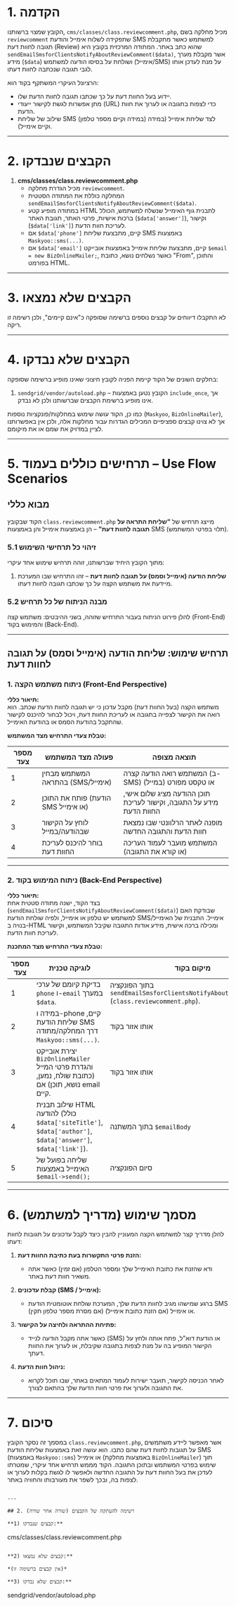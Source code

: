 
# 1. הקדמה
הקובץ שמצוי ברשותנו, `cms/classes/class.reviewcomment.php`, מכיל מחלקה בשם `reviewcomment` שתפקידה לשלוח אימייל והודעת SMS למשתמש כאשר מתקבלת תגובה לחוות דעת (Review) שהוא כתב באתר. המתודה המרכזית בקובץ היא `sendEmailSmsforClientsNotifyAboutReviewComment($data)`, אשר מקבלת מערך מידע (`$data`) ושולחת על בסיסו הודעה למשתמש (אימייל/SMS) על מנת לעדכן אותו לגבי תגובה שנכתבה לחוות דעתו.

הרציונל העיקרי המשתקף בקוד הוא:
- יידוע בעל החוות דעת על כך שכתבו תגובה לחוות הדעת שלו.
- מתן אפשרות לגשת לקישור ייעודי (URL) כדי לצפות בתגובה או לערוך את חוות הדעת.
- שילוב של שליחת SMS (במידה וקיים מספר טלפון) לצד שליחת אימייל (במידה וקיים אימייל).

---

# 2. הקבצים שנבדקו
1. **cms/classes/class.reviewcomment.php**  
   - מכיל הגדרת מחלקה `reviewcomment`.
   - המחלקה כוללת את המתודה הסטטית `sendEmailSmsforClientsNotifyAboutReviewComment($data)`.
   - במתודה מופיע קטע HTML לתבנית גוף האימייל שנשלח למשתמש, הכולל ברכות אישיות, פרטי האתר, תגובת האתר (`$data['answer']`), וקישור (`$data['link']`) לעריכת חוות הדעת.
   - אם `$data['phone']` קיים, מתבצעת שליחת SMS באמצעות `Maskyoo::sms(...)`.
   - אם `$data['email']` קיים, מתבצעת שליחת אימייל באמצעות אובייקט `$email = new BizOnlineMailer;`, כאשר נשלחים נושא, כתובת "From", והתוכן בפורמט HTML.

---

# 3. הקבצים שלא נמצאו
לא התקבלו דיווחים על קבצים נוספים ברשימה שסופקה כ"אינם קיימים", ולכן רשימה זו ריקה.

---

# 4. הקבצים שלא נבדקו
בחלקים השונים של הקוד קיימת הפניה לקובץ חיצוני שאינו מופיע ברשימה שסופקה:
1. `sendgrid/vendor/autoload.php` – הקובץ נטען באמצעות `include_once`, אך אינו מופיע ברשימת הקבצים שברשותנו ולכן לא נבדק.

כמו כן, הקוד עושה שימוש במחלקות/פונקציות נוספות (`Maskyoo`, `BizOnlineMailer`), אך לא צוינו קבצים ספציפיים המכילים הגדרות עבור מחלקות אלה, ולכן אין באפשרותנו לציין במדויק את שמם או את מיקומם.

---

# 5. תרחישים כוללים בעמוד – Use Flow Scenarios

## מבוא כללי
הקוד שבקובץ `class.reviewcomment.php` מייצג תרחיש של **“שליחת התראה על תגובה לחוות דעת”** – הן באמצעות אימייל והן באמצעות SMS (תלוי בפרטי המשתמש).

### 5.1 זיהוי כל תרחישי השימוש
מתוך הקובץ היחיד שברשותנו, זוהה תרחיש שימוש אחד עיקרי:
1. **שליחת הודעה (אימייל וסמס) על תגובה לחוות דעת** – זהו התרחיש שבו המערכת מיידעת את משתמש הקצה על כך שכתבו תגובה לחוות דעתו.

### 5.2 מבנה הניתוח של כל תרחיש
להלן פירוט הניתוח בעבור התרחיש שזוהה, בשני ההיבטים: משתמש קצה (Front-End) והמימוש בקוד (Back-End).

---

## תרחיש שימוש: שליחת הודעה (אימייל וסמס) על תגובה לחוות דעת

### 1. ניתוח משתמש הקצה (Front-End Perspective)
**תיאור כללי:**  
משתמש הקצה (בעל החוות דעת) מקבל עדכון כי יש תגובה לחוות הדעת שכתב. הוא רואה את הקישור לצפייה בתגובה או לעריכת החוות דעת, ויכול לבחור להיכנס לקישור שהתקבל בהודעת הסמס או בהודעת האימייל.

**טבלת צעדי התרחיש מצד המשתמש:**

| מספר צעד | פעולה מצד המשתמש                     | תוצאה מצופה                                                            |
|----------|--------------------------------------|------------------------------------------------------------------------|
| 1        | המשתמש מבחין בהתראה (SMS/אימייל)    | המשתמש רואה הודעה קצרה (ב-SMS) או טקסט מפורט (במייל)                   |
| 2        | פותח את התוכן (הודעת SMS או אימייל)  | תוכן ההודעה מציג שלום אישי, מידע על התגובה, וקישור לעריכת החוות הדעת    |
| 3        | לוחץ על הקישור שבהודעה/במייל        | מופנה לאתר הרלוונטי שבו נמצאת חוות הדעת והתגובה החדשה                  |
| 4        | בוחר להיכנס לעריכת החוות דעת         | המשתמש מועבר לעמוד העריכה (או קורא את התגובה)                          |

---

### 2. ניתוח המימוש בקוד (Back-End Perspective)
**תיאור כללי:**  
בצד הקוד, ישנה מתודה סטטית אחת (`sendEmailSmsforClientsNotifyAboutReviewComment($data)`) שבודקת האם למשתמש יש טלפון או אימייל, ולפיה שולחת הודעת SMS/אימייל. התבנית של האימייל בנויה ב-HTML ומכילה ברכה אישית, מידע אודות התגובה שקיבל המשתמש, וקישור לעריכת חוות הדעת.

**טבלת צעדי התרחיש מצד המתכנת:**

| מספר צעד | לוגיקה טכנית                                                                                                       | מיקום בקוד                                         | מבנה ותוכן הקוד                                                                                                                    |
|----------|---------------------------------------------------------------------------------------------------------------------|-----------------------------------------------------|------------------------------------------------------------------------------------------------------------------------------------|
| 1        | בדיקת קיומם של ערכי `phone` ו-`email` במערך `$data`.                                                               | בתוך הפונקציה `sendEmailSmsforClientsNotifyAboutReviewComment` (`class.reviewcomment.php`). | `if($data['phone']) {...}`<br>`if($data['email']) {...}`                                                                          |
| 2        | במידה ו-phone קיים, שליחת הודעת SMS דרך המחלקה/מתודה `Maskyoo::sms(...)`.                                          | אותו אזור בקוד                                      | `Maskyoo::sms($message, $data['phone'], 'BizOnline');`                                                                            |
| 3        | יצירת אובייקט `BizOnlineMailer` והגדרת פרטי המייל (כתובת שולח, נמען, נושא, תוכן) אם email קיים.                     | אותו אזור בקוד                                      | `$email = new BizOnlineMailer;`<br>`$email->setFrom("info@bizonline.co.il", 'Bizonline');`<br>`$email->addTo($data['email'],...)` |
| 4        | שילוב תבנית HTML להודעה (כולל `$data['siteTitle']`, `$data['author']`, `$data['answer']`, `$data['link']`).       | בתוך המשתנה `$emailBody`                            | קוד HTML בצורת מחרוזת, עם `<div><?=$data['answer']?></div>` ועוד רכיבי עיצוב ותוכן                                                  |
| 5        | שליחה בפועל של האימייל באמצעות `$email->send();`                                                                   | סיום הפונקציה                                       | `$email->send();`                                                                                                                 |

---

# 6. מסמך שימוש (מדריך למשתמש)
להלן מדריך קצר למשתמש הקצה המעוניין להבין כיצד לקבל עדכונים על תגובות לחוות דעתו:

1. **הזנת פרטי התקשרות בעת כתיבת החוות דעת:**  
   - ודא שהזנת את כתובת האימייל שלך ומספר הטלפון (אם זמין) כאשר אתה משאיר חוות דעת באתר.

2. **קבלת עדכונים (SMS / אימייל):**  
   - ברגע שמישהו מגיב לחוות הדעת שלך, המערכת שולחת אוטומטית הודעת SMS (אם מסרת מספר טלפון תקין) או אימייל (אם הזנת כתובת אימייל).

3. **פתיחת ההתראה ולחיצה על הקישור:**  
   - כאשר אתה מקבל הודעה לנייד (SMS) או הודעת דוא"ל, פתח אותה ולחץ על הקישור המופיע בה על מנת לצפות בתגובה שקיבלת, או לערוך את החוות דעתך.

4. **ניהול חוות הדעת:**  
   - לאחר הכניסה לקישור, תועבר ישירות לעמוד המתאים באתר, שבו תוכל לקרוא את התגובה ולערוך את פרטי חוות הדעת שלך בהתאם לצורך.

---

# 7. סיכום
במסמך זה נסקר הקובץ `class.reviewcomment.php`, אשר מאפשר ליידע משתמשים על תגובות לחוות דעת שהם כתבו. הוא עושה זאת באמצעות שליחת הודעת SMS (באמצעות `Maskyoo::sms`) או אימייל (באמצעות מחלקת `BizOnlineMailer`) תוך שימוש בפרטי המשתמש ובתוכן התגובה. הקוד מממש תרחיש אחד עיקרי, שמטרתו לעדכן את בעל החוות דעת על התגובה החדשה ולאפשר לו לגשת בקלות לערוך או לצפות בה, ובכך לשפר את מעורבותו והחוויה באתר.

```

---

## 2. רשימה להעתקה של הקבצים (שורה אחר שורה)

**1) קבצים שנבדקו:**
```
cms/classes/class.reviewcomment.php
```

**2) קבצים שלא נמצאו:**
```
```
*(אין קבצים ברשימה זו)*

**3) קבצים שלא נבדקו:**
```
sendgrid/vendor/autoload.php
```
